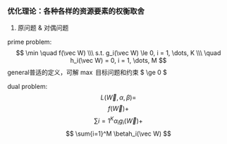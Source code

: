 ### 优化理论：各种各样的资源要素的权衡取舍
1. 原问题 & 对偶问题

prime problem:
$$ \min \quad f(\vec W) \\\ s.t. g_i(\vec W) \le 0, i = 1, \dots, K  \\\ \quad h_i(\vec W) = 0, i = 1, \dots, M $$
general普适的定义，可解 $\max$ 目标问题和约束 $ \ge 0 $

dual problem: 
$$ L(\vec W, \alpha, \beta) = $$
$$ f(\vec W) + $$
$$ \sum{i=1}^K \alpha_ig_i(\vec W) + $$
$$ \sum{i=1}^M \betah_i(\vec W) $$

